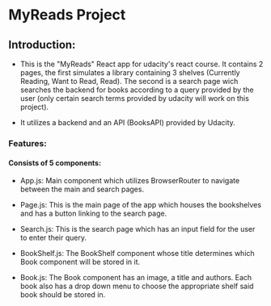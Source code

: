 # MyReads Project

## Introduction:

- This is the "MyReads" React app for udacity's react course. It contains 2 pages, the first simulates a library containing 3 shelves (Currently Reading, Want to Read, Read). The second is a search page wich searches the backend for books according to a query provided by the user (only certain search terms provided by udacity will work on this project).

- It utilizes a backend and an API (BooksAPI) provided by Udacity.

### Features:

#### Consists of 5 components:

- App.js: Main component which utilizes BrowserRouter to navigate between the main and search pages.

- Page.js: This is the main page of the app which houses the bookshelves and has a button linking to the search page.

- Search.js: This is the search page which has an input field for the user to enter their query.

- BookShelf.js: The BookShelf component whose title determines which Book component will be stored in it.

- Book.js: The Book component has an image, a title and authors. Each book also has a drop down menu to choose the appropriate shelf said book should be stored in.


